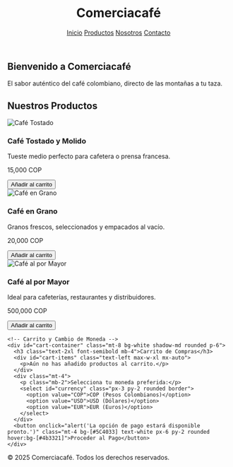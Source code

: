 <!DOCTYPE html>
<html lang="es">
<head>
  <meta charset="UTF-8" />
  <meta name="viewport" content="width=device-width, initial-scale=1.0"/>
  <title>Comerciacafé - Tu tienda de café colombiano</title>
  <script src="https://cdn.tailwindcss.com"></script>
  <script src="https://code.jquery.com/jquery-3.6.0.min.js"></script>
</head>
<body class="bg-gray-50 text-gray-800 font-sans">

  <!-- Navbar -->
  <header class="bg-[#5C4033] p-4 text-white flex justify-between items-center shadow-md">
    <h1 class="text-2xl font-bold">Comerciacafé</h1>
    <nav class="space-x-4">
      <a href="#inicio" class="hover:underline">Inicio</a>
      <a href="#productos" class="hover:underline">Productos</a>
      <a href="#nosotros" class="hover:underline">Nosotros</a>
      <a href="#contacto" class="hover:underline">Contacto</a>
    </nav>
  </header>

  <!-- INICIO -->
  <section id="inicio" class="bg-cover bg-center h-[60vh] flex items-center justify-center text-center text-white" style="background-image: url('https://images.unsplash.com/photo-1509042239860-f550ce710b93?ixlib=rb-4.0.3&auto=format&fit=crop&w=1470&q=80');">
    <div class="bg-black bg-opacity-50 p-6 rounded-lg">
      <h2 class="text-4xl font-bold mb-4">Bienvenido a Comerciacafé</h2>
      <p class="text-xl">El sabor auténtico del café colombiano, directo de las montañas a tu taza.</p>
    </div>
  </section>

  <!-- PRODUCTOS Y CARRITO -->
  <section id="productos" class="p-10">
    <h2 class="text-3xl font-bold text-center mb-8">Nuestros Productos</h2>
    <div class="grid grid-cols-1 md:grid-cols-3 gap-6">
      <div class="bg-white shadow-md rounded-lg p-4 text-center">
        <img src="https://images.unsplash.com/photo-1592842044709-5643a9f71f8e?auto=format&fit=crop&w=800&q=80" alt="Café Tostado" class="w-full h-40 object-cover rounded mb-4">
        <h3 class="text-xl font-semibold">Café Tostado y Molido</h3>
        <p class="text-gray-600 mt-2">Tueste medio perfecto para cafetera o prensa francesa.</p>
        <p class="text-lg font-bold mt-2" id="price1">15,000 COP</p>
        <button onclick="addToCart('Café Tostado y Molido', 15000)" class="mt-3 bg-[#5C4033] text-white px-4 py-2 rounded hover:bg-[#4b3321]">Añadir al carrito</button>
      </div>
      <div class="bg-white shadow-md rounded-lg p-4 text-center">
        <img src="https://images.unsplash.com/photo-1612197619350-196d1df9b44e?auto=format&fit=crop&w=800&q=80" alt="Café en Grano" class="w-full h-40 object-cover rounded mb-4">
        <h3 class="text-xl font-semibold">Café en Grano</h3>
        <p class="text-gray-600 mt-2">Granos frescos, seleccionados y empacados al vacío.</p>
        <p class="text-lg font-bold mt-2" id="price2">20,000 COP</p>
        <button onclick="addToCart('Café en Grano', 20000)" class="mt-3 bg-[#5C4033] text-white px-4 py-2 rounded hover:bg-[#4b3321]">Añadir al carrito</button>
      </div>
      <div class="bg-white shadow-md rounded-lg p-4 text-center">
        <img src="https://images.unsplash.com/photo-1601758123927-196dbde0e57e?auto=format&fit=crop&w=800&q=80" alt="Café al por Mayor" class="w-full h-40 object-cover rounded mb-4">
        <h3 class="text-xl font-semibold">Café al por Mayor</h3>
        <p class="text-gray-600 mt-2">Ideal para cafeterías, restaurantes y distribuidores.</p>
        <p class="text-lg font-bold mt-2" id="price3">500,000 COP</p>
        <button onclick="addToCart('Café al por Mayor', 500000)" class="mt-3 bg-[#5C4033] text-white px-4 py-2 rounded hover:bg-[#4b3321]">Añadir al carrito</button>
      </div>
    </div>

    <!-- Carrito y Cambio de Moneda -->
    <div id="cart-container" class="mt-8 bg-white shadow-md rounded p-6">
      <h3 class="text-2xl font-semibold mb-4">Carrito de Compras</h3>
      <div id="cart-items" class="text-left max-w-xl mx-auto">
        <p>Aún no has añadido productos al carrito.</p>
      </div>
      <div class="mt-4">
        <p class="mb-2">Selecciona tu moneda preferida:</p>
        <select id="currency" class="px-3 py-2 rounded border">
          <option value="COP">COP (Pesos Colombianos)</option>
          <option value="USD">USD (Dólares)</option>
          <option value="EUR">EUR (Euros)</option>
        </select>
      </div>
      <button onclick="alert('La opción de pago estará disponible pronto.')" class="mt-4 bg-[#5C4033] text-white px-6 py-2 rounded hover:bg-[#4b3321]">Proceder al Pago</button>
    </div>
  </section>

  <!-- FOOTER -->
  <footer class="bg-[#5C4033] text-white text-center p-4 mt-10">
    &copy; 2025 Comerciacafé. Todos los derechos reservados.
  </footer>

  <script>
    let cart = [];
    const exchangeRates = {
      COP: 1,
      USD: 0.00026, 
      EUR: 0.00024
    };

    // Función para obtener las tasas de cambio en vivo
    function getExchangeRates() {
      $.get('https://v6.exchangerate-api.com/v6/YOUR_API_KEY/latest/COP', function(data) {
        exchangeRates.USD = data.conversion_rates.USD;
        exchangeRates.EUR = data.conversion_rates.EUR;
        updateCart();
      });
    }

    function addToCart(productName, price) {
      cart.push({ productName, price });
      updateCart();
    }

    function updateCart() {
      const container = document.getElementById('cart-items');
      const currency = document.getElementById('currency').value;
      const rate = exchangeRates[currency];
      container.innerHTML = '';

      if (cart.length === 0) {
        container.innerHTML = '<p>Aún no has añadido productos al carrito.</p>';
        return;
      }

      let total = 0;
      cart.forEach(item => {
        const convertedPrice = item.price * rate;
        total += convertedPrice;
        const row = document.createElement('div');
        row.classList.add('flex', 'justify-between', 'border-b', 'py-2');
        row.innerHTML = `<span>${item.productName}</span><span>${convertedPrice.toFixed(2)} ${currency}</span>`;
        container.appendChild(row);
      });

      const totalRow = document.createElement('div');
      totalRow.classList.add('mt-4', 'font-bold', 'text-right');
      totalRow.textContent = `Total: ${total.toFixed(2)} ${currency}`;
      container.appendChild(totalRow);
    }

    document.getElementById('currency').addEventListener('change', updateCart);

    // Llamar a la API de tasas de cambio al cargar la página
    getExchangeRates();
  </script>

</body>
</html>
